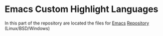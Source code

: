 # Emacs Custom Highlight Languages

In this part of the repository are located the files for [Emacs](https://www.gnu.org/software/emacs/) [Repository](https://github.com/emacs-mirror/emacs) (Linux/BSD/Windows)
